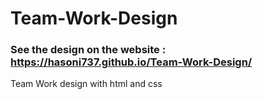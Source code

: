 # Team-Work-Design
### See the design on the website : https://hasoni737.github.io/Team-Work-Design/
Team Work design with html and css
